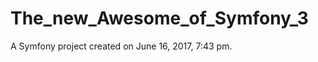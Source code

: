 The_new_Awesome_of_Symfony_3
============================

A Symfony project created on June 16, 2017, 7:43 pm.
